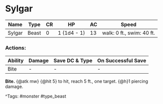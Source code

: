 # Sylgar

| Name | Type | CR | HP | AC | Speed |
|------|------|----|----|----|-------|
| Sylgar | Beast | 0 | 1 (1d4 - 1) | 13 | walk: 0 ft., swim: 40 ft. |

### Actions:

| Ability | Damage | Save DC & Type | On Successful Save |
|---------|--------|----------------|--------------------|
| Bite | - | - | - |


**Bite.** {@atk mw} {@hit 5} to hit, reach 5 ft., one target. {@h}1 piercing damage.

^Tags: #monster #type_beast